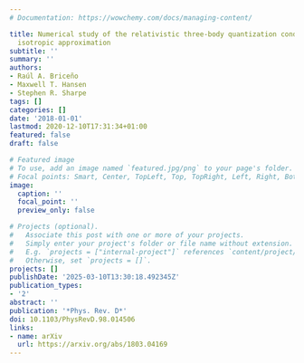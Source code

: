 ```yaml
---
# Documentation: https://wowchemy.com/docs/managing-content/

title: Numerical study of the relativistic three-body quantization condition in the
  isotropic approximation
subtitle: ''
summary: ''
authors:
- Raúl A. Briceño
- Maxwell T. Hansen
- Stephen R. Sharpe
tags: []
categories: []
date: '2018-01-01'
lastmod: 2020-12-10T17:31:34+01:00
featured: false
draft: false

# Featured image
# To use, add an image named `featured.jpg/png` to your page's folder.
# Focal points: Smart, Center, TopLeft, Top, TopRight, Left, Right, BottomLeft, Bottom, BottomRight.
image:
  caption: ''
  focal_point: ''
  preview_only: false

# Projects (optional).
#   Associate this post with one or more of your projects.
#   Simply enter your project's folder or file name without extension.
#   E.g. `projects = ["internal-project"]` references `content/project/deep-learning/index.md`.
#   Otherwise, set `projects = []`.
projects: []
publishDate: '2025-03-10T13:30:18.492345Z'
publication_types:
- '2'
abstract: ''
publication: '*Phys. Rev. D*'
doi: 10.1103/PhysRevD.98.014506
links:
- name: arXiv
  url: https://arxiv.org/abs/1803.04169
---
```

